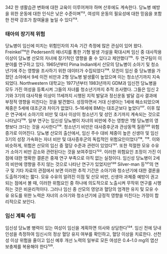 <PAGE>342
한 생활습관 변화에 대한 교육이 이루어져야 하며 산후에도 계속한다. 당뇨병 예방을 위한 운동에 대한 인식은 낮은 수준이며¹¹², 여성의 운동의 필요성에 대한 믿음을 포함한 전략 강조가 참여율을 높일 수 있다¹¹³.

### 태아의 장기적 위험
당뇨병이 임신에 미치는 위험인자의 지속 기간 측정에 많은 관심이 있어 왔다. Freinkel¹¹⁴은 Pedersen의 에너지를 통한 기형 발생 가설을 확대시켜 임신 중 대사작용 이상이 당뇨병 산모의 자녀에 장기적인 영향을 줄 수 있다고 제안했다¹¹⁵. 두 연구팀이 이 분야를 연구하고 있다.
1965년부터 Pima Indian에서 산모의 당뇨병이 소아기 및 청소년기에 주는 영향을 조사하기 위한 데이터가 수집되었다¹¹⁶. 모친이 임신 중 당뇨병을 가졌던 소아에서 9세 이전 비만과 2형 당뇨병 발생률이 높았으며 이는 청소년기까지 지속되었다. Northwestern 대학교는 1977년부터 1983년까지 GDM과 임신전 당뇨병을 모두 가진 여성을 등록시켜 그들의 자녀를 청소년기까지 추적 조사했다. 그들은 임신 2기와 3기의 대사작용 이상이 11세까지 시행된 지적 발달과 정신운동 발달 검사 결과에 부정적 영향을 미친다는 것을 발견했다. 성장하면서 거대 신생아는 1세에 해소되었으며 체중은 5세에 대조군과 차이가 없었다. 5–16세에 BMI는 대조군보다 높았다¹¹⁷.
이후 많은 연구에서 소아기의 비만 및 대사 이상이 청소년기 및 성인 초기까지 계속되는 것으로 나타났다¹¹⁸. 일부 연구는 임신성 당뇨병이 자녀의 비만에 주는 영향은 1형 당뇨병의 영향보다 크다는 것을 시사한다¹¹⁹. 청소년기 비만은 대사증후군과 관상동맥 질환¹²⁰ 위험 증가로 이어진다. 당뇨병 산모의 출산에서, 임신 주수 대비 체중이 높은 신생아 및 임신 3기의 성장 가속화는 자녀 비만 및 대사증후군의 독립적인 위험요인이었다¹¹⁸, ¹¹⁹. 이와 비슷하게, 위험은 산모의 임신 중 혈당 수준과 관련이 있었다¹²¹. 또한 적절한 모유 수유가 소아기 비만 감소와 관련된다는 것을 보여주었다¹²².
이러한 위험요인 조정이 가진 이점에 대한 명확한 결론은 중재 연구 부족으로 아직 없는 실정이다. 임신성 당뇨병이 2세의 비만에 영향을 주지 않는 것으로 나타난 연구가 있었지만¹²⁰ Silver-man 등¹²¹의 연구 및 기타 자료의 관점에서 보면 이러한 추적 기간은 소아기와 청소년기에 대한 결론을 도출하기에는 짧다. 모유 수유의 알려진 이점 및 산모 비만, 신생아 과체중 예방이 권고되는 점에서 볼 때, 이러한 위험요인 중 하나에 의도적으로 노출시켜 무작위 연구를 시행하는 것은 비윤리적이다. 그러나 임신 중 산모의 영양과 혈당의 엄격한 유지 및 모유 수유 유도를 위한 노력은 자녀의 소아기와 청소년기에 긍정적 영향을 미친다는 가정이 합리적으로 보인다.

### 임신 계획 수립
임신성 당뇨병 병력이 있는 여성이 임신을 계획하면 의사와 상담한다¹²⁴. 임신 전에 당내인성을 측정하여 임신시의 정상 혈당 유지 여부를 확인하고, 혈당 이상을 치료한다. 선천성 이상 위험을 줄이고 임신 예후 개선 노력의 일부로 모든 여성은 0.4–1.0 mg의 엽산 보충제를 복용해야 한다¹²⁵.